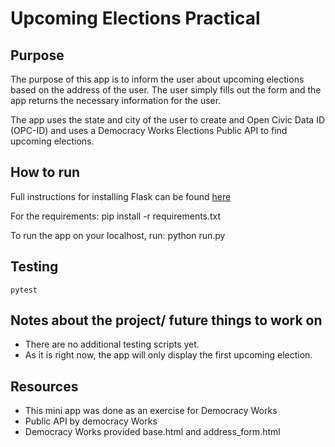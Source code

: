 # Upcoming Elections Practical

## Purpose
The purpose of this app is to inform the user about upcoming elections based on the address of the user. The user simply fills out the form and the app returns the necessary information for the user.

The app uses the state and city of the user to create
and Open Civic Data ID (OPC-ID) and uses a Democracy Works Elections Public API to find upcoming elections.

## How to run

Full instructions for installing Flask can be found [here](http://flask.pocoo.org/docs/1.0/installation/)

For the requirements:
pip install -r requirements.txt

To run the app on your localhost, run:
python run.py

## Testing

```
pytest
```
## Notes about the project/ future things to work on
* There are no additional testing scripts yet.
* As it is right now, the app will only display the first upcoming election.

## Resources
* This mini app was done as an exercise for Democracy Works
* Public API by democracy Works
* Democracy Works provided base.html and address_form.html
